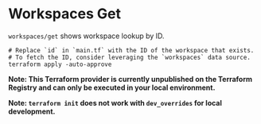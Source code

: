 # Workspaces Get

`workspaces/get` shows workspace lookup by ID.

~~~ shell
# Replace `id` in `main.tf` with the ID of the workspace that exists.
# To fetch the ID, consider leveraging the `workspaces` data source.
terraform apply -auto-approve
~~~

**Note: This Terraform provider is currently unpublished on the Terraform Registry and can only be executed in your local environment.**

**Note: `terraform init` does not work with `dev_overrides` for local development.**

